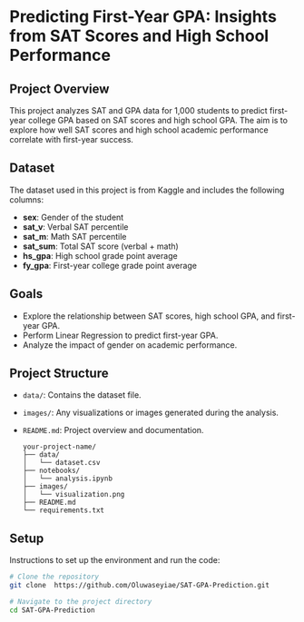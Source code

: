 # Predicting First-Year GPA: Insights from SAT Scores and High School Performance

## Project Overview
This project analyzes SAT and GPA data for 1,000 students to predict first-year college GPA based on SAT scores and high school GPA. The aim is to explore how well SAT scores and high school academic performance correlate with first-year success.

## Dataset
The dataset used in this project is from Kaggle and includes the following columns:
- **sex**: Gender of the student
- **sat_v**: Verbal SAT percentile
- **sat_m**: Math SAT percentile
- **sat_sum**: Total SAT score (verbal + math)
- **hs_gpa**: High school grade point average
- **fy_gpa**: First-year college grade point average

## Goals
- Explore the relationship between SAT scores, high school GPA, and first-year GPA.
- Perform Linear Regression to predict first-year GPA.
- Analyze the impact of gender on academic performance.

## Project Structure
- `data/`: Contains the dataset file.
- `images/`: Any visualizations or images generated during the analysis.
- `README.md`: Project overview and documentation.

  ```
  your-project-name/
  ├── data/
  │   └── dataset.csv
  ├── notebooks/
  │   └── analysis.ipynb
  ├── images/
  │   └── visualization.png
  ├── README.md
  └── requirements.txt
  ```

## Setup
Instructions to set up the environment and run the code:

```bash
# Clone the repository
git clone  https://github.com/Oluwaseyiae/SAT-GPA-Prediction.git

# Navigate to the project directory
cd SAT-GPA-Prediction
